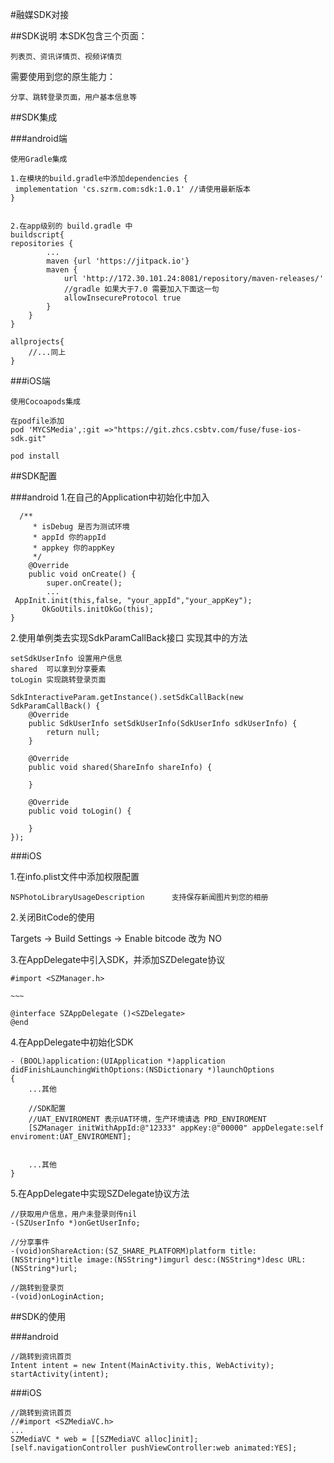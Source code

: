 #融媒SDK对接

##SDK说明
本SDK包含三个页面：

```
列表页、资讯详情页、视频详情页
```

需要使用到您的原生能力：

```
分享、跳转登录页面，用户基本信息等
```

##SDK集成

###android端
```
使用Gradle集成

1.在模块的build.gradle中添加dependencies {
 implementation 'cs.szrm.com:sdk:1.0.1' //请使用最新版本
}


2.在app级别的 build.gradle 中 
buildscript{
repositories {
 		...
 		maven {url 'https://jitpack.io'}
 		maven {
            url 'http://172.30.101.24:8081/repository/maven-releases/'
            //gradle 如果大于7.0 需要加入下面这一句
            allowInsecureProtocol true
        }
	}
}

allprojects{
	//...同上
}

```


###iOS端

```
使用Cocoapods集成

在podfile添加
pod 'MYCSMedia',:git =>"https://git.zhcs.csbtv.com/fuse/fuse-ios-sdk.git"

pod install
```

##SDK配置


###android
1.在自己的Application中初始化中加入 

```
  /**
     * isDebug 是否为测试环境
     * appId 你的appId
     * appkey 你的appKey
     */
    @Override
    public void onCreate() {
        super.onCreate();
        ...
 AppInit.init(this,false, "your_appId","your_appKey");
       OkGoUtils.initOkGo(this);
}

```

2.使用单例类去实现SdkParamCallBack接口 实现其中的方法

```
setSdkUserInfo 设置用户信息
shared  可以拿到分享要素
toLogin 实现跳转登录页面

SdkInteractiveParam.getInstance().setSdkCallBack(new SdkParamCallBack() {
    @Override
    public SdkUserInfo setSdkUserInfo(SdkUserInfo sdkUserInfo) {
        return null;
    }

    @Override
    public void shared(ShareInfo shareInfo) {

    }

    @Override
    public void toLogin() {

    }
});
```

###iOS

1.在info.plist文件中添加权限配置

```
NSPhotoLibraryUsageDescription		支持保存新闻图片到您的相册
```


2.关闭BitCode的使用

Targets -> Build Settings -> Enable bitcode     改为 NO




3.在AppDelegate中引入SDK，并添加SZDelegate协议

```
#import <SZManager.h>

~~~

@interface SZAppDelegate ()<SZDelegate>
@end

```

4.在AppDelegate中初始化SDK

```
- (BOOL)application:(UIApplication *)application didFinishLaunchingWithOptions:(NSDictionary *)launchOptions
{
    ...其他
    
	//SDK配置
	//UAT_ENVIROMENT 表示UAT环境，生产环境请选 PRD_ENVIROMENT
    [SZManager initWithAppId:@"12333" appKey:@"00000" appDelegate:self enviroment:UAT_ENVIROMENT];
    
    
    ...其他
}

```


5.在AppDelegate中实现SZDelegate协议方法

```
//获取用户信息，用户未登录则传nil
-(SZUserInfo *)onGetUserInfo;

//分享事件
-(void)onShareAction:(SZ_SHARE_PLATFORM)platform title:(NSString*)title image:(NSString*)imgurl desc:(NSString*)desc URL:(NSString*)url;

//跳转到登录页
-(void)onLoginAction;

```


##SDK的使用

###android
```
//跳转到资讯首页  
Intent intent = new Intent(MainActivity.this, WebActivity);
startActivity(intent);

```


###iOS
```
//跳转到资讯首页
//#import <SZMediaVC.h>
...
SZMediaVC * web = [[SZMediaVC alloc]init];
[self.navigationController pushViewController:web animated:YES];

```
